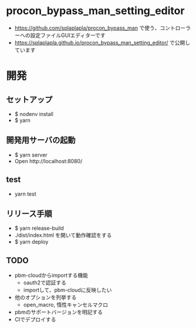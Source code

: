 # procon_bypass_man_setting_editor
* https://github.com/splaplapla/procon_bypass_man で使う、コントローラーへの設定ファイルGUIエディターです
* https://splaplapla.github.io/procon_bypass_man_setting_editor/ で公開しています

# 開発
## セットアップ
* $ nodenv install
* $ yarn

## 開発用サーバの起動
* $ yarn server
* Open http://localhost:8080/

## test
* yarn test

## リリース手順
* $ yarn release-build
* ./dist/index.html を開いて動作確認をする
* $ yarn deploy

## TODO
* pbm-cloudからimportする機能
  * oauth2で認証する
  * importして、pbm-cloudに反映したい
* 他のオプションを列挙する
  * open_macro, 惰性キャンセルマクロ
* pbmのサポートバージョンを明記する
* CIでデプロイする
